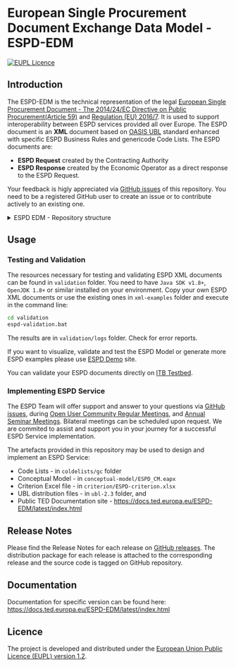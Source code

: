 # European Single Procurement Document Exchange Data Model - ESPD-EDM

[![EUPL Licence](https://img.shields.io/badge/Licence-EUPL%20v1.2-blue.svg)](https://eupl.eu/1.2/en)

## Introduction

The ESPD-EDM is the technical representation of the legal [European Single Procurement Document - The 2014/24/EC Directive on Public Procurement(Article 59)](https://eur-lex.europa.eu/legal-content/EN/LSU/?uri=celex%3A32014L0024) and [Regulation (EU) 2016/7](https://eur-lex.europa.eu/eli/reg_impl/2016/7/oj). It is used to support interoperability between ESPD services provided all over Europe. The ESPD document is an **XML** document based on [OASIS UBL](https://groups.oasis-open.org/communities/tc-community-home2?CommunityKey=556949c8-dac8-40e6-bb16-018dc7ce54d6) standard enhanced with specific ESPD Business Rules and genericode Code Lists. The ESPD documents are:
- **ESPD Request** created by the Contracting Authority
- **ESPD Response** created by the Economic Operator as a direct response to the ESPD Request.

Your feedback is higly appreciated via [GitHub issues](https://github.com/OP-TED/ESPD-EDM/issues/new/choose) of this repository. You need to be a registered GitHub user to create an issue or to contribute actively to an existing one.

<details>

<summary>ESPD EDM - Repository structure</summary>

### Folder structure

The `main` branch has the following folder structure:

| Folder | Content |
| --- | --- |
| **codelists** | The `ESPD-CodeLists.xlsx` contains the defintion of technical code lists managed by ESPD Team and the refereces to EU Vocabularies code lists. This file can be used in conjunction with `codelists.js` from `espd-tools` branch to generate and download all ESPD Code List files.<br> `BACH-DataBase-Ratios.xlsx` is the extract of the FinacialRatioType provided by Banque de France. This is used as basis for generating genericode `FinancialRationType.gc`.<br>Folder `gc` contains the **Code List** files in geniricode format. Those files are used in conjunction with the UBL XML structure and ESPD Model to generate and validate ESPD Request and ESPD Response XML files.|
| **conceptula-model** | This folder contains the conceptual model of the ESPD in _.eap_ and _.xmi_ format.<br><ol><li>The _.eap_ and _.xmi_ file include two views and diagrams:</li><ul><li>**Business oriented view (BOV)** aimed at facilitating the understanding of the model and the business context, with references to the technical model, and;</li><li>**Technically oriented view (TOV)** providing an UBL based schema with references to business oriented view and aligned with the eProcurement Ontology.</li></ul><li>The conceptual model is exported as HTML and is available on the public [Documentation site of ESPD](https://docs.ted.europa.eu/ESPD-EDM/latest/_attachments/ESPD_CM_html/index.html).</li></ol>|
| **ciretion** | This folder contains the criterion structure definition.<br> `ESPD-criterion-request-multiple-C25-C32.xlsx` - Request criterion structure with multiple occurrences for criteria C25 and C32.<br>`ESPD-criterion-response-multiple-C1-C25-C32.xlsx` - Response criterion structure with multiple occurrences for criteria C1, C25 and C32.<br>`ESPD-criterion.xlxs` - Data structure of ESPD EDM|
| **ubl-2.3** | This folder contains the **OASIS UBL 2.3** Distribution package. It includes:<ul><li>**mod:** contains files that describe and represent the information</li><li>**xsd:** contains the xsd schemas for the ESPD Request and Response</li><li>**xsdrt:** contains the xsd schemas for ESPD Request and Response required for the runtime.</li></ul>|
| **validation** | This folder contains **ESPD EDM** validation files. Those files are created follwing the procedure described in [ESPD Validation Schematron](https://github.com/OP-TED/espd-validation-schematron/blob/main/README.md) repository and the resulting XSL files are stored in the corresponding folders in this repository.<br>The required business rules validation files for XSL are uploaded to [ITB Testbed](https://github.com/ISAITB/validator-resources-espd).<br>`espd-validation.bat` file can be used to validate examples files in `xml-examples` folder.|
| **xml-examples**|  **ESPD XML** samples folder contains default **ESPDRequest** and **ESPDResponse** XML samples. Create your own ESPD XML sample files and run `validation/espd-validatoin.bat` to validate those files.|

### Branching structure

The `main` branch is the latest release branch and should contain the code with the latest _tag_. The development branch, `vX.X.X` is created from `main` branch when developement starts. It may be a patch, a minor or a major release. The `espd-tools` is an independent branch that contains JavaScript tools to process, analyse and transform the Excel files (Criterion and Code List).

The `espd-tools` branch has its own [README](https://github.com/OP-TED/ESPD-EDM/blob/espd-tools/README.md) file with instructions and details on how to use the tools.

</details>

## Usage

### Testing and Validation

The resources necessary for testing and validating ESPD XML documents can be found in `validation` folder. You need to have `Java SDK v1.8+`, `OpenJDK 1.8+` or similar installed on your environment. Copy your own ESPD XML documents or use the existing ones in `xml-examples` folder and execute in the command line:
```bash
cd validation
espd-validation.bat
```
The results are in `validation/logs` folder. Check for error reports.

If you want to visualize, validate and test the ESPD Model or generate more ESPD examples please use [ESPD Demo](https://docs.ted.europa.eu/espd-demo/) site.

You can validate your ESPD documents directly on [ITB Testbed](https://www.itb.ec.europa.eu/espd/upload).

### Implementing ESPD Service

The ESPD Team will offer support and answer to your questions via [GitHub issues](https://github.com/OP-TED/ESPD-EDM/issues/new/choose), during [Open User Community Regular Meetings](https://docs.ted.europa.eu/espd-wgm/monthly.html), and [Annual Seminar Meetings](https://docs.ted.europa.eu/espd-wgm/annual.html). Bilateral meetings can be scheduled upon request. We are commited to assist and support you in your journey for a successful ESPD Service implementation.

The artefacts provided in this repository may be used to design and implement an ESPD Service:
- Code Lists - in `coldelists/gc` folder
- Conceptual Model - in `conceptual-model/ESPD_CM.eapx`
- Criterion Excel file - in `criterion/ESPD-criterion.xlsx`
- UBL distribution files - in `ubl-2.3` folder, and
- Public TED Documentation site - https://docs.ted.europa.eu/ESPD-EDM/latest/index.html

## Release Notes

Please find the Release Notes for each release on [GitHub releases](https://github.com/OP-TED/ESPD-EDM/releases). The distribution package for each release is attached to the corresponding release and the source code is tagged on GitHub repository.

## Documentation

Documentation for specific version can be found here: https://docs.ted.europa.eu/ESPD-EDM/latest/index.html

## Licence  
The project is developed and distributed under the [European Union Public Licence (EUPL) version 1.2](https://joinup.ec.europa.eu/collection/eupl/eupl-text-eupl-12).